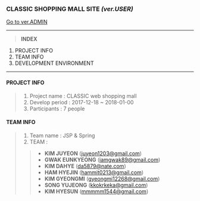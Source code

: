 ### CLASSIC SHOPPING MALL SITE *(ver.USER)*
[Go to ver.ADMIN](https://github.com/juuuu6/classic_admin.git)
***

> __INDEX__
1. PROJECT INFO
2. TEAM INFO
3. DEVELOPMENT ENVIRONMENT

***

#### PROJECT INFO
> 1. Project name : CLASSIC web shopping mall
> 2. Develop period : 2017-12-18 ~ 2018-01-00
> 3. Participants : 7 people

#### TEAM INFO
> 1. Team name : JSP & Spring
> 2. TEAM :
>> - __KIM JUYEON__ (juyeon1203@gmail.com)
>> - __GWAK EUNKYEONG__ (iamgwak89@gmail.com)
>> - __KIM DAHYE__ (da5879@nate.com)
>> - __HAM HYEJIN__ (hammit0213@gmail.com)
>> - __KIM GYEONGMI__ (gyeongmi12268@gmail.com)
>> - __SONG YUJEONG__ (kkokrkeka@gmail.com)
>> - __KIM HYESUN__ (mmmmm1544@gmail.com)





